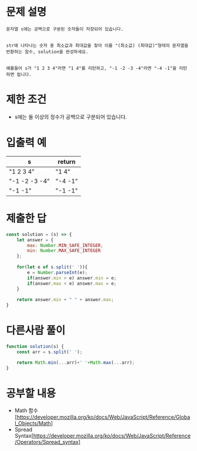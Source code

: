 # 문제 설명
```
문자열 s에는 공백으로 구분된 숫자들이 저장되어 있습니다.


str에 나타나는 숫자 중 최소값과 최대값을 찾아 이를 "(최소값) (최대값)"형태의 문자열을 반환하는 함수, solution을 완성하세요.


예를들어 s가 "1 2 3 4"라면 "1 4"를 리턴하고, "-1 -2 -3 -4"라면 "-4 -1"을 리턴하면 됩니다.
```

# 제한 조건
-  s에는 둘 이상의 정수가 공백으로 구분되어 있습니다.

# 입출력 예
|s|return|
|----|--|
|"1 2 3 4"|"1 4"|
|"-1 -2 -3 -4"|"-4 -1"|
|"-1 -1"|"-1 -1"|

# 제출한 답
```js
const solution = (s) => {
    let answer = {
        max: Number.MIN_SAFE_INTEGER,
        min: Number.MAX_SAFE_INTEGER
    };
    
    for(let e of s.split(' ')){
        e = Number.parseInt(e);
        if(answer.min > e) answer.min = e;
        if(answer.max < e) answer.max = e;
    }
    
    return answer.min + " " + answer.max;
}
```

# 다른사람 풀이
```js
function solution(s) {
    const arr = s.split(' ');

    return Math.min(...arr)+' '+Math.max(...arr);
}
```

# 공부할 내용
- Math 함수[https://developer.mozilla.org/ko/docs/Web/JavaScript/Reference/Global_Objects/Math]
- Spread Syntax[https://developer.mozilla.org/ko/docs/Web/JavaScript/Reference/Operators/Spread_syntax]